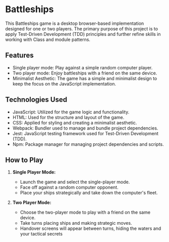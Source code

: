 # Battleships

This Battleships game is a desktop browser-based implementation designed for one or two players. The primary purpose of this project is to apply Test-Driven Development (TDD) principles and further refine skills in working with Class and module patterns.

## Features

- Single player mode: Play against a simple random computer player.
- Two player mode: Enjoy battleships with a friend on the same device.
- Minimalist Aesthetic: The game has a simple and minimalist design to keep the focus on the JavaScript implementation.

## Technologies Used

- JavaScript: Utilized for the game logic and functionality.
- HTML: Used for the structure and layout of the game.
- CSS: Applied for styling and creating a minimalist aesthetic.
- Webpack: Bundler used to manage and bundle project dependencies.
- Jest: JavaScript testing framework used for Test-Driven Development (TDD).
- Npm: Package manager for managing project dependencies and scripts.

## How to Play

1. **Single Player Mode:**

   - Launch the game and select the single-player mode.
   - Face off against a random computer opponent.
   - Place your ships strategically and take down the computer's fleet.

2. **Two Player Mode:**
   - Choose the two-player mode to play with a friend on the same device.
   - Take turns placing ships and making strategic moves.
   - Handover screens will appear between turns, hiding the waters and your tactical secrets
